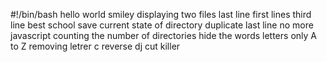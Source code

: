 #!/bin/bash
hello world
smiley
displaying
two files
last line
first lines
third line
best school
save current state of directory
duplicate last line
no more javascript
counting the number of directories
hide the words
letters only
A to Z
removing letrer c
reverse
dj cut killer
